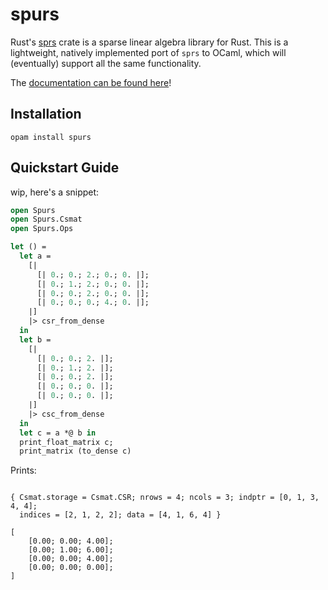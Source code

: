 # spurs

Rust's [sprs](https://docs.rs/sprs/latest/sprs/) crate is a sparse linear algebra library for Rust. This is a lightweight, natively implemented port of `sprs` to OCaml, which will (eventually) support all the same functionality.

The [documentation can be found here](https://nikhil-kamath.github.io/spurs/)!

## Installation

```
opam install spurs
```

## Quickstart Guide

wip, here's a snippet:

```ocaml
open Spurs
open Spurs.Csmat
open Spurs.Ops

let () =
  let a =
    [|
      [| 0.; 0.; 2.; 0.; 0. |];
      [| 0.; 1.; 2.; 0.; 0. |];
      [| 0.; 0.; 2.; 0.; 0. |];
      [| 0.; 0.; 0.; 4.; 0. |];
    |]
    |> csr_from_dense
  in
  let b =
    [|
      [| 0.; 0.; 2. |];
      [| 0.; 1.; 2. |];
      [| 0.; 0.; 2. |];
      [| 0.; 0.; 0. |];
      [| 0.; 0.; 0. |];
    |]
    |> csc_from_dense
  in
  let c = a *@ b in
  print_float_matrix c;
  print_matrix (to_dense c)
```

Prints:

```

{ Csmat.storage = Csmat.CSR; nrows = 4; ncols = 3; indptr = [0, 1, 3, 4, 4];
  indices = [2, 1, 2, 2]; data = [4, 1, 6, 4] }

[
    [0.00; 0.00; 4.00];
    [0.00; 1.00; 6.00];
    [0.00; 0.00; 4.00];
    [0.00; 0.00; 0.00];
]

```
